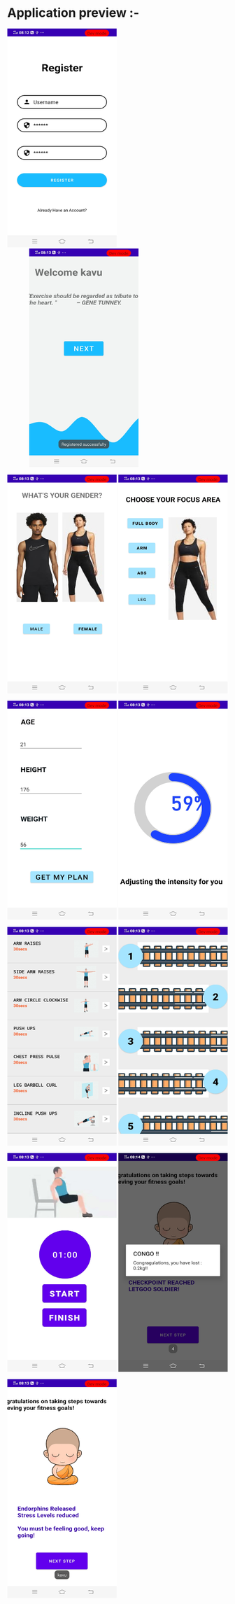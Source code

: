 # Application preview :-
<img src="swasth_sethu/preview/1.jpg" width=250 height=500>   <img src="swasth_sethu/preview/2.jpg" width=250 height=500 style="padding-left : 50px">

<img src="swasth_sethu/preview/3.jpg" width=250 height=500>   <img src="swasth_sethu/preview/4.jpg" width=250 height=500>

<img src="swasth_sethu/preview/5.jpg" width=250 height=500>   <img src="swasth_sethu/preview/6.jpg" width=250 height=500>

<img src="swasth_sethu/preview/7.jpg" width=250 height=500>   <img src="swasth_sethu/preview/8.jpg" width=250 height=500>

<img src="swasth_sethu/preview/9.jpg" width=250 height=500>   <img src="swasth_sethu/preview/10.jpg" width=250 height=500>

<img src="swasth_sethu/preview/11.jpg" width=250 height=500>

